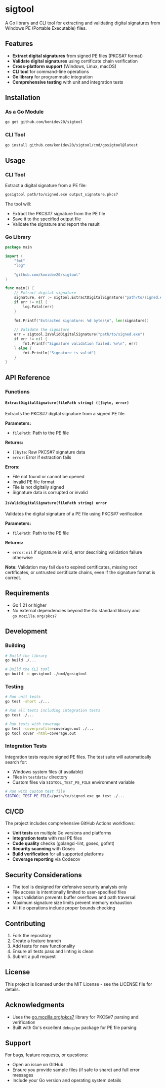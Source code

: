 # sigtool

A Go library and CLI tool for extracting and validating digital signatures from Windows PE (Portable Executable) files.

## Features

- **Extract digital signatures** from signed PE files (PKCS#7 format)
- **Validate digital signatures** using certificate chain verification
- **Cross-platform support** (Windows, Linux, macOS)
- **CLI tool** for command-line operations
- **Go library** for programmatic integration
- **Comprehensive testing** with unit and integration tests

## Installation

### As a Go Module

```bash
go get github.com/konidev20/sigtool
```

### CLI Tool

```bash
go install github.com/konidev20/sigtool/cmd/gosigtool@latest
```

## Usage

### CLI Tool

Extract a digital signature from a PE file:

```bash
gosigtool path/to/signed.exe output_signature.pkcs7
```

The tool will:
- Extract the PKCS#7 signature from the PE file
- Save it to the specified output file
- Validate the signature and report the result

### Go Library

```go
package main

import (
    "fmt"
    "log"
    
    "github.com/konidev20/sigtool"
)

func main() {
    // Extract digital signature
    signature, err := sigtool.ExtractDigitalSignature("path/to/signed.exe")
    if err != nil {
        log.Fatal(err)
    }
    
    fmt.Printf("Extracted signature: %d bytes\n", len(signature))
    
    // Validate the signature
    err = sigtool.IsValidDigitalSignature("path/to/signed.exe")
    if err != nil {
        fmt.Printf("Signature validation failed: %v\n", err)
    } else {
        fmt.Println("Signature is valid")
    }
}
```

## API Reference

### Functions

#### `ExtractDigitalSignature(filePath string) ([]byte, error)`

Extracts the PKCS#7 digital signature from a signed PE file.

**Parameters:**
- `filePath`: Path to the PE file

**Returns:**
- `[]byte`: Raw PKCS#7 signature data
- `error`: Error if extraction fails

**Errors:**
- File not found or cannot be opened
- Invalid PE file format
- File is not digitally signed
- Signature data is corrupted or invalid

#### `IsValidDigitalSignature(filePath string) error`

Validates the digital signature of a PE file using PKCS#7 verification.

**Parameters:**
- `filePath`: Path to the PE file

**Returns:**
- `error`: `nil` if signature is valid, error describing validation failure otherwise

**Note:** Validation may fail due to expired certificates, missing root certificates, or untrusted certificate chains, even if the signature format is correct.

## Requirements

- Go 1.21 or higher
- No external dependencies beyond the Go standard library and `go.mozilla.org/pkcs7`

## Development

### Building

```bash
# Build the library
go build ./...

# Build the CLI tool
go build -o gosigtool ./cmd/gosigtool
```

### Testing

```bash
# Run unit tests
go test -short ./...

# Run all tests including integration tests
go test ./...

# Run tests with coverage
go test -coverprofile=coverage.out ./...
go tool cover -html=coverage.out
```

### Integration Tests

Integration tests require signed PE files. The test suite will automatically search for:
- Windows system files (if available)
- Files in `testdata/` directory
- Custom files via `SIGTOOL_TEST_PE_FILE` environment variable

```bash
# Run with custom test file
SIGTOOL_TEST_PE_FILE=/path/to/signed.exe go test ./...
```

## CI/CD

The project includes comprehensive GitHub Actions workflows:
- **Unit tests** on multiple Go versions and platforms
- **Integration tests** with real PE files
- **Code quality** checks (golangci-lint, gosec, gofmt)
- **Security scanning** with Gosec
- **Build verification** for all supported platforms
- **Coverage reporting** via Codecov

## Security Considerations

- The tool is designed for defensive security analysis only
- File access is intentionally limited to user-specified files
- Input validation prevents buffer overflows and path traversal
- Maximum signature size limits prevent memory exhaustion
- All file operations include proper bounds checking

## Contributing

1. Fork the repository
2. Create a feature branch
3. Add tests for new functionality
4. Ensure all tests pass and linting is clean
5. Submit a pull request

## License

This project is licensed under the MIT License - see the LICENSE file for details.

## Acknowledgments

- Uses the [go.mozilla.org/pkcs7](https://github.com/mozilla-services/pkcs7) library for PKCS#7 parsing and verification
- Built with Go's excellent `debug/pe` package for PE file parsing

## Support

For bugs, feature requests, or questions:
- Open an issue on GitHub
- Ensure you provide sample files (if safe to share) and full error messages
- Include your Go version and operating system details
